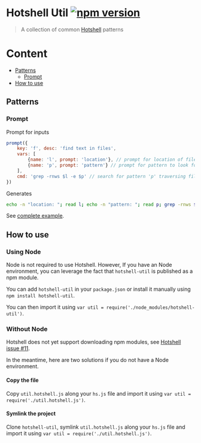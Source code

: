 # Hotshell Util [![npm version](https://badge.fury.io/js/hotshell-util.svg)](https://www.npmjs.com/package/hotshell-util)

> A collection of common [Hotshell](http://julienmoumne.github.io/hotshell) patterns

# Content

  - [Patterns](#patterns)
    * [Prompt](#prompt)
  - [How to use](#how-to-use)


## Patterns

### Prompt

Prompt for inputs

```javascript
prompt({
    key: 'f', desc: 'find text in files',
    vars: [
        {name: 'l', prompt: 'location'}, // prompt for location of files
        {name: 'p', prompt: 'pattern'} // prompt for pattern to look for
    ],
    cmd: 'grep -rnws $l -e $p' // search for pattern 'p' traversing files rooted at 'l'
})
```

Generates

```bash
echo -n "location: "; read l; echo -n "pattern: "; read p; grep -rnws $l -e $p
```

See [complete example](./examples/prompt/hs.js).

## How to use

### Using Node

Node is not required to use Hotshell.
However, If you have an Node environment, you can leverage
the fact that `hotshell-util` is published as a npm module.

You can add `hotshell-util` in your `package.json` or install it manually using `npm install hotshell-util`.

You can then import it using `var util = require('./node_modules/hotshell-util')`.

### Without Node

Hotshell does not yet support downloading npm modules, see [Hotshell issue #11](https://github.com/julienmoumne/hotshell/issues/11).

In the meantime, here are two solutions if you do not have a Node environment.

#### Copy the file

Copy `util.hotshell.js` along your `hs.js` file and import it using `var util = require('./util.hotshell.js')`.

#### Symlink the project

Clone `hotshell-util`, symlink `util.hotshell.js` along your `hs.js` file and import it using `var util = require('./util.hotshell.js')`.